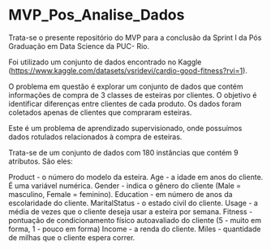 # MVP_Pos_Analise_Dados

Trata-se o presente repositório do MVP para a conclusão da Sprint I da Pós Graduação em Data Science da PUC- Rio.

Foi utilizado um conjunto de dados encontrado no Kaggle (https://www.kaggle.com/datasets/vsridevi/cardio-good-fitness?rvi=1).

O problema em questão é explorar um conjunto de dados que contém informações de compra de 3 classes de esteiras por clientes. O objetivo é identificar diferenças entre clientes de cada produto. Os dados foram coletados apenas de clientes que compraram esteiras.

Este é um problema de aprendizado supervisionado, onde possuímos dados rotulados relacionados à compra de esteiras.

Trata-se de um conjunto de dados com 180 instâncias que contém 9 atributos. São eles:

Product - o número do modelo da esteira.
Age - a idade em anos do cliente. É uma variável numérica.
Gender - indica o gênero do cliente (Male = masculino, Female = feminino).
Education - em número de anos da escolaridade do cliente.
MaritalStatus - o estado civil do cliente.
Usage - a média de vezes que o cliente deseja usar a esteira por semana.
Fitness - pontuação de condicionamento físico autoavaliado do cliente (5 - muito em forma, 1 - pouco em forma)
Income - a renda do cliente.
Miles - quantidade de milhas que o cliente espera correr.

